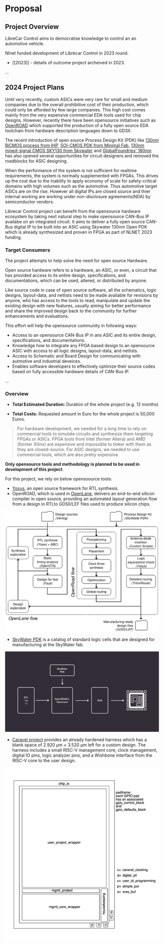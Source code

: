 # Proposal 

## **Project Overview**


LibreCar Control aims to democratise knowledge to control an an automotive vehicle.

Nlnet funded development of Librecar Control in 2023 round.

* [[2023]] - details of outcome project archeived in 2023.

...

## **2024 Project Plans**

Until very recently, custom ASICs were very rare for small and medium companies due to the overall prohibitive cost of their production, which could only be afforded by few large companies. This high cost comes mainly from the very expensive commercial EDA tools used for chip designs. However, recently there have been opensource initiatives such as [OpenROAD](https://theopenroadproject.org/) which supported the production of a fully open source EDA toolchain from hardware description languages down to GDSII. 

The recent introduction of open source Process Design Kit (PDK) like [130nm BiCMOS process from IHP](https://github.com/IHP-GmbH/IHP-Open-PDK), [SOI-CMOS PDK from Minimal Fab](https://github.com/mineda-support/ICPS2023_5), [130nm mixed-signal CMOS SKY130 from Skywater](https://github.com/google/skywater-pdk) and [GlobalFoundries' 180nm](https://github.com/google/gf180mcu-pdk) has also opened several opportunities for circuit designers and removed the roadblocks for ASIC designing.

When the performance of the system is not sufficient for realtime requirements, the system is normally supplemented with FPGAs. This drives up the cost due to the inability to apply economy of scale for safety-critical domains with high volumes such as the automotive. Thus automotive target ASICs are on the rise. However all digital IPs are closed source and thier internal working are working under non-disclosure agreements(NDA) by semiconductor vendors.

Librecar Control project can benefit from the opensource hardware ecosystem by taking next natural step to make opensource CAN-Bus IP availabe on an integrated circuit. It aims to deliver a fully open source CAN-Bus digital IP to be built into an ASIC using Skywater 130nm Open PDK which is already synthesized and proven in FPGA as part of NLNET 2023 funding.


### **Target Consumers**

The project attempts to help solve the need for open source Hardware.

Open source hardware refers to a hardware, an ASIC, or even, a circuit that has provided access to its entire design, specifications, and documentations, which can be used, altered, or distributed by anyone. 

Like source code in case of open source software, all the schematics, logic designs, layout-data, and netlists need to be made available for revisions by anyone, who has access to the tools to read, manipulate and update the existing design with new features, usually aiming for better performance and share the improved design back to the community for further enhancements and evaluations.

This effort will help the opensource community in following ways:

- Access to an opensource CAN-Bus IP in ans ASIC and its entire design, specifications, and documentations. 
- Knowledge how to integrate any FPGA based design to an opensource ASIC with access to all logic designs, layout-data, and netlists.
- Access to Schematic and Board Design for communicating with autmotive and industrial deveices.
- Enables software developers to effectively optimize their source codes based on fully accessible hardware details of CAN-Bus IP.

...

### **Overview**

- **Total Estimated Duration:** Duration of the whole project (e.g. 12 months)

- **Total Costs:** Requested amount in Euro for the whole project is 50,000 Euros. 

> For hardware development, we needed for a long time to rely on commercial tools to simulate circuits and synthesize them targeting FPGAs or ASICs. FPGA tools from Intel (former Altera) and AMD (former Xilinx) are expensive and impossible to tinker with them as they are closed-source. For ASIC designs, we needed to use commercial tools, which are also pretty expensive.

**Only opensource tools and methodology is planned to be used in development of this project**.

For this project, we rely on below opensoource tools:

* [Yosys](https://yosyshq.net/yosys/), an open source framework for RTL synthesis. 
* OpenROAD, which is used in [OpenLane](https://openlane.readthedocs.io/en/latest/), delivers an end-to-end silicon compiler in open source, providing an automated layout generation flow from a design in RTLto GDSII/LEF files used to produce silicon chips.

![workflow](./../attachment/workflow.png)

* [SkyWater PDK](https://skywater-pdk.readthedocs.io/en/main/) is a catalog of standard logic cells that are designed for manufacturing at the SkyWater fab.

![skywater](./../attachment/skywater.jpg)

* [Caravel project](https://caravel-harness.readthedocs.io/en/latest/) provides an already hardened harness which has a blank space of 2.920 µm × 3.520 µm left for a custom design. The harness includes a small RISC-V management core, clock management, digital IO pins, logic analyzer pins, and a Wishbone interface from the RISC-V core to the user design.

![caravel](./../attachment/caravel_floorplan.jpg)